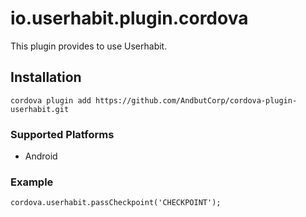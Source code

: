 <!---
   Copyright 2014  AndbuT Corporation 

   Licensed under the Apache License, Version 2.0 (the "License");
   you may not use this file except in compliance with the License.
   You may obtain a copy of the License at

       http://www.apache.org/licenses/LICENSE-2.0

   Unless required by applicable law or agreed to in writing, software
   distributed under the License is distributed on an "AS IS" BASIS,
   WITHOUT WARRANTIES OR CONDITIONS OF ANY KIND, either express or implied.
   See the License for the specific language governing permissions and
   limitations under the License.
-->

# io.userhabit.plugin.cordova

This plugin provides to use Userhabit.

## Installation

    cordova plugin add https://github.com/AndbutCorp/cordova-plugin-userhabit.git

### Supported Platforms

- Android

### Example

    cordova.userhabit.passCheckpoint('CHECKPOINT');
